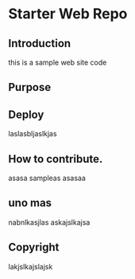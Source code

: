 
# Starter Web Repo

## Introduction
this is a sample web site code

## Purpose
## Deploy
laslasbljaslkjas
## How to contribute.
asasa
sampleas
asasaa

## uno mas
nabnlkasjlas
askajslkajsa

## Copyright
lakjslkajslajsk